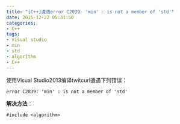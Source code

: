 ```yaml
---
title: "[C++]遭遇error C2039: 'min' : is not a member of 'std'"
date: 2015-12-22 05:31:50
categories: 
- C++
tags: 
- visual studio
- min
- std
- algorithm
- C++
---
```

使用Visual Studio2013编译twitcurl遭遇下列错误：
```
error C2039: 'min' : is not a member of 'std'
```
**解决方法**：
```
#include <algorithm>
```